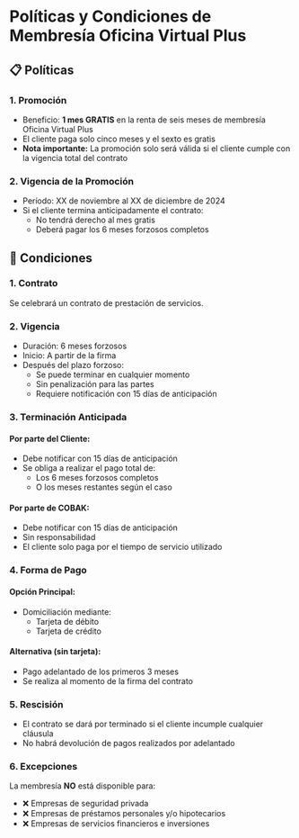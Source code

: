 # Políticas y Condiciones de Membresía Oficina Virtual Plus

## 📋 Políticas

### 1. Promoción
- Beneficio: **1 mes GRATIS** en la renta de seis meses de membresía Oficina Virtual Plus
- El cliente paga solo cinco meses y el sexto es gratis
- **Nota importante:** La promoción solo será válida si el cliente cumple con la vigencia total del contrato

### 2. Vigencia de la Promoción
- Período: XX de noviembre al XX de diciembre de 2024
- Si el cliente termina anticipadamente el contrato:
  - No tendrá derecho al mes gratis
  - Deberá pagar los 6 meses forzosos completos

## 📝 Condiciones

### 1. Contrato
Se celebrará un contrato de prestación de servicios.

### 2. Vigencia
- Duración: 6 meses forzosos
- Inicio: A partir de la firma
- Después del plazo forzoso:
  - Se puede terminar en cualquier momento
  - Sin penalización para las partes
  - Requiere notificación con 15 días de anticipación

### 3. Terminación Anticipada
#### Por parte del Cliente:
- Debe notificar con 15 días de anticipación
- Se obliga a realizar el pago total de:
  - Los 6 meses forzosos completos
  - O los meses restantes según el caso

#### Por parte de COBAK:
- Debe notificar con 15 días de anticipación
- Sin responsabilidad
- El cliente solo paga por el tiempo de servicio utilizado

### 4. Forma de Pago
#### Opción Principal:
- Domiciliación mediante:
  - Tarjeta de débito
  - Tarjeta de crédito

#### Alternativa (sin tarjeta):
- Pago adelantado de los primeros 3 meses
- Se realiza al momento de la firma del contrato

### 5. Rescisión
- El contrato se dará por terminado si el cliente incumple cualquier cláusula
- No habrá devolución de pagos realizados por adelantado

### 6. Excepciones
La membresía **NO** está disponible para:
- ❌ Empresas de seguridad privada
- ❌ Empresas de préstamos personales y/o hipotecarios
- ❌ Empresas de servicios financieros e inversiones
